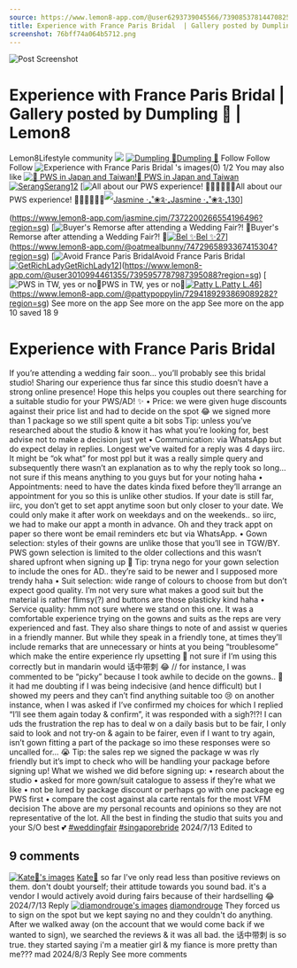 ```yaml
---
source: https://www.lemon8-app.com/@user6293739045566/7390853781447082513?region=sg
title: Experience with France Paris Bridal  | Gallery posted by Dumpling 🥟 | Lemon8
screenshot: 76bff74a064b5712.png
---
```



![Post Screenshot](76bff74a064b5712.png)
# Experience with France Paris Bridal  | Gallery posted by Dumpling 🥟 | Lemon8
[](https://www.lemon8-app.com/feed/foryou?region=sg)
Lemon8Lifestyle community
[](https://www.lemon8-app.com/search/sug?region=sg)![](https://lemon8.onelink.me/FMQw?pid=website_direct&af_force_dp=false&af_dp=snssdk2657%3A%2F%2Farticle_detail_page%3Fgroup_id%3D7390853781447082513%26pid%3Dwebsite_direct&retargeting=true&ab_version=73512073&af_web_dp=https%3A%2F%2Fitunes.apple.com%2Fapp%2Fapple-store%2Fid1498607143%3Fpt%3D1613620%26ct%3Dinterstitialdownload%26mt%3D8&amp_extra=%7B%22seo_page_id%22%3A%22607952315491119719%22%2C%22traffic_type%22%3A%22website_direct%22%2C%22web_id%22%3A%227481735046253430279%22%2C%22enter_position%22%3A%22smart_banner%22%2C%22enter_page_id%22%3A%227390853781447082513%22%2C%22enter_page_type%22%3A%22article%22%7D)
[![Dumpling 🥟](https://p16-lemon8-sign-sg.tiktokcdn.com/user-avatar-alisg/930ea76253857fd8b165afba96266ac9~tplv-sdweummd6v-shrink:120:0:q75.webp?lk3s=66c60501&source=feed_user&x-expires=1744588800&x-signature=r0IQWGvQswvuHzvI%2BTqzcePamV8%3D)](https://www.lemon8-app.com/@user6293739045566?region=sg)[Dumpling 🥟](https://www.lemon8-app.com/@user6293739045566?region=sg)
Follow
Follow
Follow
![Experience with France Paris Bridal 's images\(0\)](https://p16-lemon8-sign-sg.tiktokcdn.com/tos-alisg-v-a3e477-sg/osmRApAPAL6ERBPi7zAZiC1bHdM6Y4EGnBInk~tplv-sdweummd6v-wap-logo-v1:QHVzZXI2MjkzNzM5MDQ1NTY2:1080:0.webp?lk3s=66c60501&source=wap_large_logo_image&x-expires=1744588800&x-signature=6AvXtExaTTxI5vcprdUY05tv%2Bs8%3D)
1/2
You may also like
[![📸 PWS in Japan and Taiwan!](https://p16-lemon8-sign-sg.tiktokcdn.com/tos-alisg-v-a3e477-sg/oYCAUoZ1IEbZ8vCLJYZiP6BkdoiWAAr52AHBd~tplv-sdweummd6v-shrink:640:0:q50.webp?lk3s=66c60501&source=seo_middle_feed_list&x-expires=1773532800&x-signature=8yqNVxj%2Bd23c8kvLqmuaP4Dsu20%3D)📸 PWS in Japan and Taiwan![![Serang](https://p16-lemon8-sign-sg.tiktokcdn.com/tos-alisg-i-0000/4e33379e42d2474999b05b263ade0dfb~tplv-sdweummd6v-shrink:120:0:q75.jpeg?lk3s=66c60501&source=feed_user&x-expires=1744588800&x-signature=GvS3GvPgMhpfTyl93eaBKALjHUs%3D)Serang12](https://www.lemon8-app.com/@sera33333?region=sg)](https://www.lemon8-app.com/@sera33333/7402261304834507281?region=sg)
[![All about our PWS experience! 👰🏻‍♀️📸🤵🏻](https://p16-lemon8-sign-sg.tiktokcdn.com/tos-alisg-v-a3e477-sg/ocBBjYBWiAqCJUPPA25aECFeb94EIQAfgz6yki~tplv-sdweummd6v-shrink:640:0:q50.webp?lk3s=66c60501&source=seo_middle_feed_list&x-expires=1773532800&x-signature=VV6RQy5c2BfanstL%2BtHsrY6IyAI%3D)All about our PWS experience! 👰🏻‍♀️📸🤵🏻[![Jasmine ‧₊˚❀༉‧₊](https://p16-lemon8-sign-sg.tiktokcdn.com/user-avatar-alisg/52800bc1f9f74673f120372ea0d34379~tplv-sdweummd6v-shrink:120:0:q75.jpeg?lk3s=66c60501&source=feed_user&x-expires=1744588800&x-signature=XwtpcYGG5udqSBrNUB9X58K6kK0%3D)Jasmine ‧₊˚❀༉‧₊130](https://www.lemon8-app.com/jasmine.cjm?region=sg)](https://www.lemon8-app.com/jasmine.cjm/7372200266554196496?region=sg)
[![Buyer's Remorse after attending a Wedding Fair?! 💐](https://p16-lemon8-sign-sg.tiktokcdn.com/tos-alisg-v-a3e477-sg/oYFy1EUZUUA1REInCtFfBCgNJSBAsNEMtADe9t~tplv-sdweummd6v-shrink:640:0:q50.webp?lk3s=66c60501&source=seo_middle_feed_list&x-expires=1773532800&x-signature=XHasudroNi8wAxjeGSHKYfyhIHQ%3D)Buyer's Remorse after attending a Wedding Fair?! 💐[![Bel ✨](https://p16-lemon8-sign-sg.tiktokcdn.com/user-avatar-alisg/faaabe65d02c7ea60704cb7175fad6d9~tplv-sdweummd6v-shrink:120:0:q75.jpeg?lk3s=66c60501&source=feed_user&x-expires=1744588800&x-signature=smLRBJN55JDbMEoh%2FkH8FEevYqg%3D)Bel ✨27](https://www.lemon8-app.com/@oatmealbunny?region=sg)](https://www.lemon8-app.com/@oatmealbunny/7472965893367415304?region=sg)
[![Avoid France Paris Bridal](https://p16-lemon8-sign-sg.tiktokcdn.com/tos-alisg-v-a3e477-sg/ocgzWhwAAEA8A2qtgEi5UuQBKfDODBdiBeCCjI~tplv-sdweummd6v-shrink:640:0:q50.webp?lk3s=66c60501&source=seo_middle_feed_list&x-expires=1773532800&x-signature=KJfPxF0lokB3%2FH6WYXz4NgK3vQU%3D)Avoid France Paris Bridal[![GetRichLady](https://p16-lemon8-sign-sg.tiktokcdn.com/user-avatar-alisg/ab53508f0ad6e09e626e917856754ec6.png~tplv-sdweummd6v-shrink:120:0:q75.jpeg?lk3s=66c60501&source=feed_user&x-expires=1744588800&x-signature=WDF718TPwyWwKw1KZPP1BgKI0kE%3D)GetRichLady12](https://www.lemon8-app.com/@user3010994461355?region=sg)](https://www.lemon8-app.com/@user3010994461355/7395957787987395088?region=sg)
[![PWS in TW, yes or no🤔](https://p16-lemon8-sign-sg.tiktokcdn.com/tos-alisg-v-a3e477-sg/oMD0tiQ9lIQA9AB9WCOFIBwEQoDA6SEACgfeAm~tplv-sdweummd6v-shrink:640:0:q50.webp?lk3s=66c60501&source=seo_middle_feed_list&x-expires=1773532800&x-signature=bnV81UTMYYHc1rYV3EyQP9HkoNQ%3D)PWS in TW, yes or no🤔[![Patty L.](https://p16-lemon8-sign-sg.tiktokcdn.com/user-avatar-alisg/7bcd3d8289ed562148fcd4b5182c2be8~tplv-sdweummd6v-shrink:120:0:q75.jpeg?lk3s=66c60501&source=feed_user&x-expires=1744588800&x-signature=GkObhdpta8kGTuyGHfyZ67qgkO4%3D)Patty L.46](https://www.lemon8-app.com/@pattypoppylin?region=sg)](https://www.lemon8-app.com/@pattypoppylin/7294189293869089282?region=sg)
See more on the app
See more on the app
See more on the app
10 saved
18
9
# Experience with France Paris Bridal 
If you’re attending a wedding fair soon… you’ll probably see this bridal studio! Sharing our experience thus far since this studio doesn’t have a strong online presence! Hope this helps you couples out there searching for a suitable studio for your PWS/AD! ✨
• Price: we were given huge discounts against their price list and had to decide on the spot 😂 we signed more than 1 package so we still spent quite a bit sobs 
Tip: unless you’ve researched about the studio & know it has what you’re looking for, best advise not to make a decision just yet 
• Communication: via WhatsApp but do expect delay in replies. Longest we’ve waited for a reply was 4 days iirc. It might be “ok what” for most ppl but it was a really simple query and subsequently there wasn’t an explanation as to why the reply took so long… not sure if this means anything to you guys but for your noting haha
• Appointments: need to have the dates kinda fixed before they’ll arrange an appointment for you so this is unlike other studios. If your date is still far, iirc, you don’t get to set appt anytime soon but only closer to your date. We could only make it after work on weekdays and on the weekends.. so iirc, we had to make our appt a month in advance. Oh and they track appt on paper so there wont be email reminders etc but via WhatsApp. 
• Gown selection: styles of their gowns are unlike those that you’ll see in TGW/BY. PWS gown selection is limited to the older collections and this wasn’t shared upfront when signing up 🥲 
Tip: tryna nego for your gown selection to include the ones for AD.. they’re said to be newer and I supposed more trendy haha 
• Suit selection: wide range of colours to choose from but don’t expect good quality. I’m not very sure what makes a good suit but the material is rather flimsy(?) and buttons are those plasticky kind haha
• Service quality: hmm not sure where we stand on this one. It was a comfortable experience trying on the gowns and suits as the reps are very experienced and fast. They also share things to note of and assist w queries in a friendly manner. But while they speak in a friendly tone, at times they’ll include remarks that are unnecessary or hints at you being “troublesome” which make the entire experience rly upsetting 🥹 not sure if I’m using this correctly but in mandarin would 话中带刺 😂
// for instance, I was commented to be “picky” because I took awhile to decide on the gowns.. 🥲 it had me doubting if I was being indecisive (and hence difficult) but I showed my peers and they can’t find anything suitable too 😢 on another instance, when I was asked if I’ve confirmed my choices for which I replied “I’ll see them again today & confirm”, it was responded with a sigh?!?! I can uds the frustration the rep has to deal w on a daily basis but to be fair, I only said to look and not try-on & again to be fairer, even if I want to try again, isn’t gown fitting a part of the package so imo these responses were so uncalled for… 😭
Tip: the sales rep we signed the package w was rly friendly but it’s impt to check who will be handling your package before signing up!
What we wished we did before signing up:
• research about the studio
• asked for more gown/suit catalogue to assess if they’re what we like
• not be lured by package discount or perhaps go with one package eg PWS first
• compare the cost against ala carte rentals for the most VFM decision
The above are my personal recounts and opinions so they are not representative of the lot. All the best in finding the studio that suits you and your S/O best 💕
[#weddingfair](https://www.lemon8-app.com/topic/7235858145124302850?region=sg) [#singaporebride](https://www.lemon8-app.com/topic/7358581180892971009?region=sg)
2024/7/13 Edited to
## 9 comments
[![Kate🌸's images](https://p16-lemon8-sign-sg.tiktokcdn.com/user-avatar-alisg/fdb0e988500c1397948294100666760b~tplv-sdweummd6v-shrink:1200:0:q75.webp?lk3s=d32e6450&source=ui_avatar&x-expires=1744588800&x-signature=F2hna%2BjTDPxDfT7Pq%2FirU5UZ40k%3D)](https://www.lemon8-app.com/@kateyaks?region=sg)
[Kate🌸](https://www.lemon8-app.com/@kateyaks?region=sg)
so far I've only read less than positive reviews on them. don't doubt yourself; their attitude towards you sound bad. it's a vendor I would actively avoid during fairs because of their hardselling 😂
2024/7/13
Reply
[![diamondrouge's images](https://p16-lemon8-sign-sg.tiktokcdn.com/user-avatar-alisg/a7eb5fa1f2fce3a760d11002ffaab61b~tplv-sdweummd6v-shrink:1200:0:q75.webp?lk3s=d32e6450&source=ui_avatar&x-expires=1744588800&x-signature=12y4ABwpIC3tTlPqvdXFPorJXis%3D)](https://www.lemon8-app.com/@luciagoh?region=sg)
[diamondrouge](https://www.lemon8-app.com/@luciagoh?region=sg)
They forced us to sign on the spot but we kept saying no and they couldn't do anything. After we walked away (on the account that we would come back if we wanted to sign), we searched the reviews & it was all bad. the 话中带刺 is so true. they started saying i'm a meatier girl & my fiance is more pretty than me??? mad
2024/8/3
Reply
See more comments
#